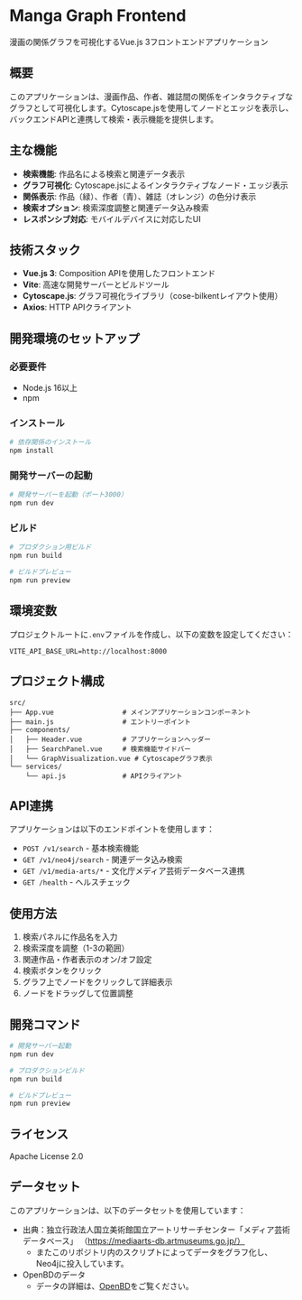 # Manga Graph Frontend

漫画の関係グラフを可視化するVue.js 3フロントエンドアプリケーション

## 概要

このアプリケーションは、漫画作品、作者、雑誌間の関係をインタラクティブなグラフとして可視化します。Cytoscape.jsを使用してノードとエッジを表示し、バックエンドAPIと連携して検索・表示機能を提供します。

## 主な機能

- **検索機能**: 作品名による検索と関連データ表示
- **グラフ可視化**: Cytoscape.jsによるインタラクティブなノード・エッジ表示
- **関係表示**: 作品（緑）、作者（青）、雑誌（オレンジ）の色分け表示
- **検索オプション**: 検索深度調整と関連データ込み検索
- **レスポンシブ対応**: モバイルデバイスに対応したUI

## 技術スタック

- **Vue.js 3**: Composition APIを使用したフロントエンド
- **Vite**: 高速な開発サーバーとビルドツール
- **Cytoscape.js**: グラフ可視化ライブラリ（cose-bilkentレイアウト使用）
- **Axios**: HTTP APIクライアント

## 開発環境のセットアップ

### 必要要件

- Node.js 16以上
- npm

### インストール

```bash
# 依存関係のインストール
npm install
```

### 開発サーバーの起動

```bash
# 開発サーバーを起動（ポート3000）
npm run dev
```

### ビルド

```bash
# プロダクション用ビルド
npm run build

# ビルドプレビュー
npm run preview
```

## 環境変数

プロジェクトルートに`.env`ファイルを作成し、以下の変数を設定してください：

```env
VITE_API_BASE_URL=http://localhost:8000
```

## プロジェクト構成

```
src/
├── App.vue                 # メインアプリケーションコンポーネント
├── main.js                 # エントリーポイント
├── components/
│   ├── Header.vue          # アプリケーションヘッダー
│   ├── SearchPanel.vue     # 検索機能サイドバー
│   └── GraphVisualization.vue # Cytoscapeグラフ表示
└── services/
    └── api.js              # APIクライアント
```

## API連携

アプリケーションは以下のエンドポイントを使用します：

- `POST /v1/search` - 基本検索機能
- `GET /v1/neo4j/search` - 関連データ込み検索
- `GET /v1/media-arts/*` - 文化庁メディア芸術データベース連携
- `GET /health` - ヘルスチェック

## 使用方法

1. 検索パネルに作品名を入力
2. 検索深度を調整（1-3の範囲）
3. 関連作品・作者表示のオン/オフ設定
4. 検索ボタンをクリック
5. グラフ上でノードをクリックして詳細表示
6. ノードをドラッグして位置調整

## 開発コマンド

```bash
# 開発サーバー起動
npm run dev

# プロダクションビルド
npm run build

# ビルドプレビュー
npm run preview
```

## ライセンス
Apache License 2.0

## データセット
このアプリケーションは、以下のデータセットを使用しています：
- 出典：独立行政法人国立美術館国立アートリサーチセンター「メディア芸術データベース」 （https://mediaarts-db.artmuseums.go.jp/）
  - またこのリポジトリ内のスクリプトによってデータをグラフ化し、Neo4jに投入しています。
- OpenBDのデータ
  - データの詳細は、[OpenBD](https://openbd.jp/)をご覧ください。